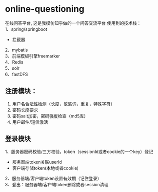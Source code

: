 # online-questioning
在线问答平台, 这是我模仿知乎做的一个问答交流平台
使用到的技术栈：  
1、spring/springboot  
* 拦截器

2、mybatis  
3、前端模板引擎freemarker  
4、Redis  
5、solr  
6、fastDFS  

## 注册模块：  
1. 用户名合法性检测（长度，敏感词，重复，特殊字符）  
2. 密码长度要求  
3. 密码salt加密，密码强度检查（md5库）  
4. 用户邮件/短信激活  

## 登录模块
1、服务器密码校验/三方校验，token（sessionId或者cookie的一个key）登记  
* 服务器端token关联userId  
* 客户端存储token(本地或者cookie)  

2、服务器端/客户端token设置有效期（记住登录）  
3、登出：服务器端/客户端token删除或者session清理


